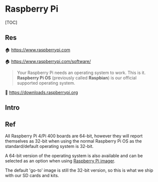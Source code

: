 # Raspberry Pi

[TOC]



## Res
🏠 https://www.raspberrypi.com

🏠 https://www.raspberrypi.com/software/

> Your Raspberry Pi needs an operating system to work. This is it. **Raspberry Pi OS** (previously called **Raspbian**) is our official supported operating system.

🧰 https://downloads.raspberrypi.org



## Intro



## Ref
[树莓派 | wikipedia]: https://zh.wikipedia.org/wiki/

[树莓派怎么好玩？]: https://www.zhihu.com/question/20859055/answer/54734499

[HTPC]: https://en.wikipedia.org/wiki/Home_theater_PC

[Why isn't my Raspberry Pi 64-bit?]:https://support.thepihut.com/hc/en-us/articles/360017234718-Why-isn-t-my-Raspberry-Pi-64-bit-#:~:text=All%20Raspberry%20Pi%204%2FPi,when%20using%20Raspberry%20Pi%20imager.

All Raspberry Pi 4/Pi 400 boards are 64-bit, however they will report themselves as 32-bit when using the normal Raspberry Pi OS as the standard/default operating system is 32-bit.

A 64-bit version of the operating system is also available and can be selected as an option when using [Raspberry Pi imager](https://www.raspberrypi.com/software/).

The default 'go-to' image is still the 32-bit version, so this is what we ship with our SD cards and kits.

